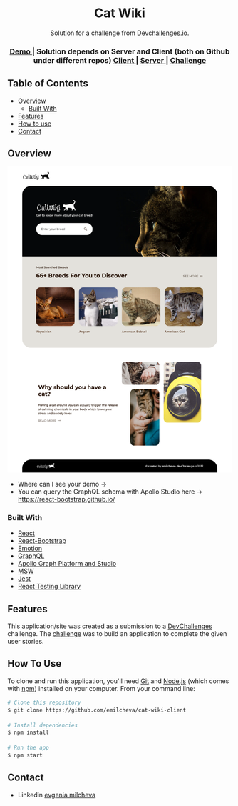 <h1 align="center">Cat Wiki</h1>

<div align="center">
   Solution for a challenge from  <a href="http://devchallenges.io" target="_blank">Devchallenges.io</a>.
</div>

<div align="center">
  <h3>
    <a href="https://{your-demo-link.your-domain}">
      Demo
    </a>
    <span> | </span>
    Solution depends on Server and Client (both on Github under different repos)
    <a href="https://github.com/emilcheva/cat-wiki-client">
      Client
    </a>
    <span> | </span>
     <a href="https://github.com/emilcheva/cat-wiki-server">
      Server
    </a>
    <span> | </span>
    <a href="https://devchallenges.io/challenges/f4NJ53rcfgrP6sBMD2jt">
      Challenge
    </a>
  </h3>
</div>

<!-- TABLE OF CONTENTS -->

## Table of Contents

- [Overview](#overview)
  - [Built With](#built-with)
- [Features](#features)
- [How to use](#how-to-use)
- [Contact](#contact)

<!-- OVERVIEW -->

## Overview

![screenshot](screenshot.png "Cat Wiki")

- Where can I see your demo ->
- You can query the GraphQL schema with Apollo Studio here -> https://react-bootstrap.github.io/

### Built With

<!-- Here are a few examples.-->

- [React](https://reactjs.org/)
- [React-Bootstrap](https://react-bootstrap.github.io/)
- [Emotion](https://emotion.sh/docs/introduction)
- [GraphQL](https://graphql.org/)
- [Apollo Graph Platform and Studio](https://www.apollographql.com/)
- [MSW](https://mswjs.io/)
- [Jest](https://jestjs.io/docs/getting-started)
- [React Testing Library](https://testing-library.com/docs/react-testing-library/intro/)

## Features

<!-- List the features of your application or follow the template. Don't share the figma file here :) -->

This application/site was created as a submission to a [DevChallenges](https://devchallenges.io/challenges) challenge. The [challenge](https://devchallenges.io/challenges/f4NJ53rcfgrP6sBMD2jt) was to build an application to complete the given user stories.

## How To Use

<!-- Example: -->

To clone and run this application, you'll need [Git](https://git-scm.com) and [Node.js](https://nodejs.org/en/download/) (which comes with [npm](http://npmjs.com)) installed on your computer. From your command line:

```bash
# Clone this repository
$ git clone https://github.com/emilcheva/cat-wiki-client

# Install dependencies
$ npm install

# Run the app
$ npm start
```
## Contact

- Linkedin [evgenia milcheva](https://www.linkedin.com/in/evgenia-milcheva/)
